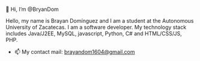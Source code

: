 👋 Hi, I’m @BryanDom

Hello, my name is Brayan Domínguez and I am a student at the Autonomous University of Zacatecas. I am a software developer. My technology stack includes Java/J2EE, MySQL, javascript, Python, C# and HTML/CSS/JS, PHP.

- 📫 My contact mail: brayandom1604@gmail.com
